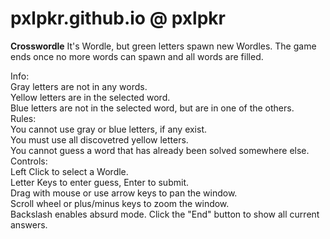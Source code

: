 # pxlpkr.github.io @ pxlpkr

**Crosswordle**
It's Wordle, but green letters spawn new Wordles.
The game ends once no more words can spawn and all words are filled.

Info:<br>
    Gray letters are not in any words.<br>
    Yellow letters are in the selected word.<br>
    Blue letters are not in the selected word, but are in one of the others.<br>
Rules:<br>
    You cannot use gray or blue letters, if any exist.<br>
    You must use all discovetred yellow letters.<br>
    You cannot guess a word that has already been solved somewhere else.<br>
Controls:<br>
    Left Click to select a Wordle.<br>
    Letter Keys to enter guess, Enter to submit.<br>
    Drag with mouse or use arrow keys to pan the window.<br>
    Scroll wheel or plus/minus keys to zoom the window. <br>
    Backslash enables absurd mode.
    Click the "End" button to show all current answers.<br>